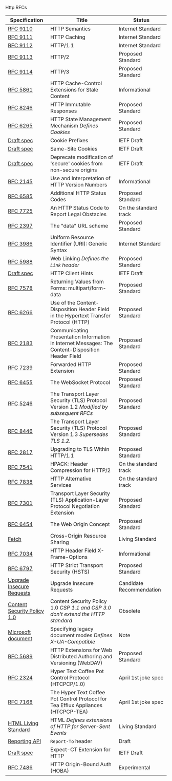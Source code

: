 
Http RFCs

| Specification                                                                                              | Title                                                                                                     | Status                   |
|-----------------------------------------------------------------------------------------------------------|-----------------------------------------------------------------------------------------------------------|--------------------------|
| [RFC 9110](https://datatracker.ietf.org/doc/html/rfc9110)                                                 | HTTP Semantics                                                                                           | Internet Standard        |
| [RFC 9111](https://datatracker.ietf.org/doc/html/rfc9111)                                                 | HTTP Caching                                                                                             | Internet Standard        |
| [RFC 9112](https://datatracker.ietf.org/doc/html/rfc9112)                                                 | HTTP/1.1                                                                                                 | Internet Standard        |
| [RFC 9113](https://datatracker.ietf.org/doc/html/rfc9113)                                                 | HTTP/2                                                                                                   | Proposed Standard        |
| [RFC 9114](https://datatracker.ietf.org/doc/html/rfc9114)                                                 | HTTP/3                                                                                                   | Proposed Standard        |
| [RFC 5861](https://datatracker.ietf.org/doc/html/rfc5861)                                                 | HTTP Cache-Control Extensions for Stale Content                                                          | Informational            |
| [RFC 8246](https://datatracker.ietf.org/doc/html/rfc8246)                                                 | HTTP Immutable Responses                                                                                 | Proposed Standard        |
| [RFC 6265](https://datatracker.ietf.org/doc/html/rfc6265)                                                 | HTTP State Management Mechanism *Defines Cookies*                                                        | Proposed Standard        |
| [Draft spec](https://datatracker.ietf.org/doc/html/draft-ietf-httpbis-cookie-prefixes-00)                 | Cookie Prefixes                                                                                          | IETF Draft               |
| [Draft spec](https://datatracker.ietf.org/doc/html/draft-ietf-httpbis-cookie-same-site-00)                | Same-Site Cookies                                                                                        | IETF Draft               |
| [Draft spec](https://datatracker.ietf.org/doc/html/draft-ietf-httpbis-cookie-alone-01)                    | Deprecate modification of 'secure' cookies from non-secure origins                                       | IETF Draft               |
| [RFC 2145](https://datatracker.ietf.org/doc/html/rfc2145)                                                 | Use and Interpretation of HTTP Version Numbers                                                           | Informational            |
| [RFC 6585](https://datatracker.ietf.org/doc/html/rfc6585)                                                 | Additional HTTP Status Codes                                                                             | Proposed Standard        |
| [RFC 7725](https://datatracker.ietf.org/doc/html/rfc7725)                                                 | An HTTP Status Code to Report Legal Obstacles                                                            | On the standard track    |
| [RFC 2397](https://datatracker.ietf.org/doc/html/rfc2397)                                                 | The "data" URL scheme                                                                                    | Proposed Standard        |
| [RFC 3986](https://datatracker.ietf.org/doc/html/rfc3986)                                                 | Uniform Resource Identifier (URI): Generic Syntax                                                        | Internet Standard        |
| [RFC 5988](https://datatracker.ietf.org/doc/html/rfc5988)                                                 | Web Linking *Defines the `Link` header*                                                                  | Proposed Standard        |
| [Draft spec](https://wicg.github.io/client-hints-infrastructure/)                                         | HTTP Client Hints                                                                                        | IETF Draft               |
| [RFC 7578](https://datatracker.ietf.org/doc/html/rfc7578)                                                 | Returning Values from Forms: multipart/form-data                                                         | Proposed Standard        |
| [RFC 6266](https://datatracker.ietf.org/doc/html/rfc6266)                                                 | Use of the Content-Disposition Header Field in the Hypertext Transfer Protocol (HTTP)                    | Proposed Standard        |
| [RFC 2183](https://datatracker.ietf.org/doc/html/rfc2183)                                                 | Communicating Presentation Information in Internet Messages: The Content-Disposition Header Field        | Proposed Standard        |
| [RFC 7239](https://datatracker.ietf.org/doc/html/rfc7239)                                                 | Forwarded HTTP Extension                                                                                 | Proposed Standard        |
| [RFC 6455](https://datatracker.ietf.org/doc/html/rfc6455)                                                 | The WebSocket Protocol                                                                                   | Proposed Standard        |
| [RFC 5246](https://datatracker.ietf.org/doc/html/rfc5246)                                                 | The Transport Layer Security (TLS) Protocol Version 1.2 *Modified by subsequent RFCs*                    | Proposed Standard        |
| [RFC 8446](https://datatracker.ietf.org/doc/html/rfc8446)                                                 | The Transport Layer Security (TLS) Protocol Version 1.3 *Supersedes TLS 1.2.*                            | Proposed Standard        |
| [RFC 2817](https://datatracker.ietf.org/doc/html/rfc2817)                                                 | Upgrading to TLS Within HTTP/1.1                                                                         | Proposed Standard        |
| [RFC 7541](https://datatracker.ietf.org/doc/html/rfc7541)                                                 | HPACK: Header Compression for HTTP/2                                                                     | On the standard track    |
| [RFC 7838](https://datatracker.ietf.org/doc/html/rfc7838)                                                 | HTTP Alternative Services                                                                                 | On the standard track    |
| [RFC 7301](https://datatracker.ietf.org/doc/html/rfc7301)                                                 | Transport Layer Security (TLS) Application-Layer Protocol Negotiation Extension                          | Proposed Standard        |
| [RFC 6454](https://datatracker.ietf.org/doc/html/rfc6454)                                                 | The Web Origin Concept                                                                                   | Proposed Standard        |
| [Fetch](https://fetch.spec.whatwg.org/#cors-protocol)                                                     | Cross-Origin Resource Sharing                                                                            | Living Standard          |
| [RFC 7034](https://datatracker.ietf.org/doc/html/rfc7034)                                                 | HTTP Header Field X-Frame-Options                                                                        | Informational            |
| [RFC 6797](https://datatracker.ietf.org/doc/html/rfc6797)                                                 | HTTP Strict Transport Security (HSTS)                                                                    | Proposed Standard        |
| [Upgrade Insecure Requests](https://w3c.github.io/webappsec-upgrade-insecure-requests/)                   | Upgrade Insecure Requests                                                                                | Candidate Recommendation |
| [Content Security Policy 1.0](https://www.w3.org/TR/CSP1/)                                                | Content Security Policy 1.0 *CSP 1.1 and CSP 3.0 don't extend the HTTP standard*                         | Obsolete                 |
| [Microsoft document](https://learn.microsoft.com/en-us/previous-versions/windows/internet-explorer/ie-developer/compatibility/jj676915(v=vs.85)) | Specifying legacy document modes *Defines X-UA-Compatible*                                               | Note                     |
| [RFC 5689](https://datatracker.ietf.org/doc/html/rfc5689)                                                 | HTTP Extensions for Web Distributed Authoring and Versioning (WebDAV)                                    | Proposed Standard        |
| [RFC 2324](https://datatracker.ietf.org/doc/html/rfc2324)                                                 | Hyper Text Coffee Pot Control Protocol (HTCPCP/1.0)                                                      | April 1st joke spec      |
| [RFC 7168](https://datatracker.ietf.org/doc/html/rfc7168)                                                 | The Hyper Text Coffee Pot Control Protocol for Tea Efflux Appliances (HTCPCP-TEA)                        | April 1st joke spec      |
| [HTML Living Standard](https://html.spec.whatwg.org/multipage/)                                           | HTML *Defines extensions of HTTP for Server-Sent Events*                                                 | Living Standard          |
| [Reporting API](https://wicg.github.io/reporting/)                                                        | `Report-To` header                                                                                       | Draft                    |
| [Draft spec](https://datatracker.ietf.org/doc/html/draft-ietf-httpbis-expect-ct-01)                       | Expect-CT Extension for HTTP                                                                             | IETF Draft               |
| [RFC 7486](https://datatracker.ietf.org/doc/html/rfc7486)                                                 | HTTP Origin-Bound Auth (HOBA)                                                                            | Experimental             |
